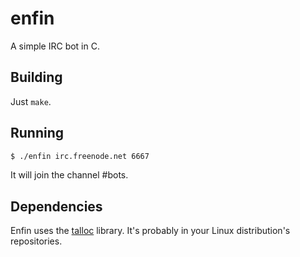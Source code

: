 enfin
=====
A simple IRC bot in C.

Building
--------
Just `make`.

Running
-------
``` sh
$ ./enfin irc.freenode.net 6667
```

It will join the channel #bots.

Dependencies
------------
Enfin uses the [talloc](http://talloc.samba.org) library. It's probably in your Linux distribution's repositories.
